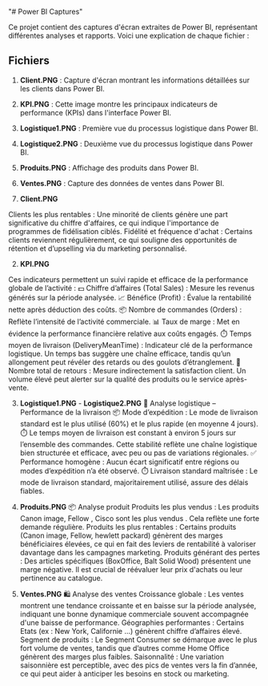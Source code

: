 "# Power BI Captures" 


Ce projet contient des captures d'écran extraites de Power BI, représentant différentes analyses et rapports. Voici une explication de chaque fichier :

## Fichiers
1. **Client.PNG** : Capture d'écran montrant les informations détaillées sur les clients dans Power BI.
2. **KPI.PNG** : Cette image montre les principaux indicateurs de performance (KPIs) dans l'interface Power BI.
3. **Logistique1.PNG** : Première vue du processus logistique dans Power BI.
4. **Logistique2.PNG** : Deuxième vue du processus logistique dans Power BI.
5. **Produits.PNG** : Affichage des produits dans Power BI.
6. **Ventes.PNG** : Capture des données de ventes dans Power BI.


1. **Client.PNG** 

Clients les plus rentables : Une minorité de clients génère une part significative du chiffre d'affaires, ce qui indique l'importance de programmes de fidélisation ciblés.
Fidélité et fréquence d'achat : Certains clients reviennent régulièrement, ce qui souligne des opportunités de rétention et d’upselling via du marketing personnalisé.

2. **KPI.PNG** 

Ces indicateurs permettent un suivi rapide et efficace de la performance globale de l’activité :
💵 Chiffre d’affaires (Total Sales) : Mesure les revenus générés sur la période analysée.
📈 Bénéfice (Profit) : Évalue la rentabilité nette après déduction des coûts.
📦 Nombre de commandes (Orders) : Reflète l’intensité de l’activité commerciale.
📊 Taux de marge : Met en évidence la performance financière relative aux coûts engagés.
⏱️ Temps moyen de livraison (DeliveryMeanTime) : Indicateur clé de la performance logistique. Un temps bas suggère une chaîne efficace, tandis qu’un allongement peut révéler des retards ou des goulots d’étranglement.
🔁 Nombre total de retours : Mesure indirectement la satisfaction client. Un volume élevé peut alerter sur la qualité des produits ou le service après-vente.

3. **Logistique1.PNG** - **Logistique2.PNG** 
🚚 Analyse logistique – Performance de la livraison
📦 Mode d’expédition : Le mode de livraison standard est le plus utilisé (60%) et le plus rapide (en moyenne 4 jours).
⏱️ Le temps moyen de livraison est constant à environ 5 jours sur l’ensemble des commandes.
Cette stabilité reflète une chaîne logistique bien structurée et efficace, avec peu ou pas de variations régionales.
✅ Performance homogène : Aucun écart significatif entre régions ou modes d’expédition n’a été observé.
⏱️ Livraison standard maîtrisée : Le mode de livraison standard, majoritairement utilisé, assure des délais fiables.

4. **Produits.PNG**
📦 Analyse produit
Produits les plus vendus : Les produits Canon image, Fellow , Cisco sont les plus vendus . Cela reflète une forte demande régulière.
Produits les plus rentables : Certains produits (Canon image, Fellow, hewlett packard) génèrent des marges bénéficiaires élevées, ce qui en fait des leviers de rentabilité à valoriser davantage dans les campagnes marketing.
Produits générant des pertes : Des articles spécifiques (BoxOffice, Balt Solid Wood) présentent une marge négative. Il est crucial de réévaluer leur prix d'achats ou leur pertinence au catalogue.

5. **Ventes.PNG** 
🛍️ Analyse des ventes
Croissance globale : Les ventes montrent une tendance croissante et en baisse sur la période analysée, indiquant une bonne dynamique commerciale souvent accompagnée d'une baisse de performance.
Géographies performantes : Certains Etats (ex : New York, Californie ...) génèrent chiffre d’affaires élevé.
Segment de produits : Le Segment Consumer se démarque avec le plus fort volume de ventes, tandis que d’autres comme Home Office génèrent des marges plus faibles.
Saisonnalité : Une variation saisonnière est perceptible, avec des pics de ventes vers la fin d’année, ce qui peut aider à anticiper les besoins en stock ou marketing.
